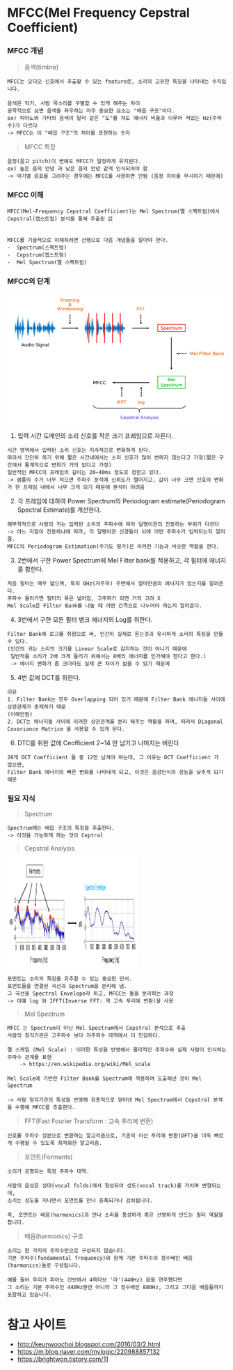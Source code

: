 # MFCC(Mel Frequency Cepstral Coefficient)

### MFCC 개념

> 음색(timbre)

```
MFCC는 오디오 신호에서 추출할 수 있는 feature로, 소리의 고유한 특징을 나타내는 수치입니다.

음색은 악기, 사람 목소리를 구별할 수 있게 해주는 차이 
공학적으로 보면 음색을 좌우하는 아주 중요한 요소는 "배읍 구조"이다.
ex) 피아노와 기타의 음색이 달라 같은 "도"를 쳐도 에너지 비율과 이루어 져있는 Hz(주파수)가 다르다
-> MFCC는 이 "배읍 구조"의 차이를 표현하는 숫자
```

> MFCC 특징

```
음정(음고 pitch)이 변해도 MFCC가 일정하게 유지된다.
ex) 높은 음의 안녕 과 낮은 음의 안녕 같게 인식되어야 함
-> 악기별 음표를 그려주는 경우에는 MFCC를 사용하면 안됨 (음정 차이를 무시하기 때문에)
```

### MFCC 이해

```
MFCC(Mel-Frequency Cepstral Coefficient)는 Mel Spectrum(멜 스펙트럼)에서 Cepstral(켑스트럴) 분석을 통해 추출된 값


MFCC를 기술적으로 이해하려면 선행으로 다음 개념들을 알아야 한다.
-  Spectrum(스펙트럼)
-  Cepstrum(켑스트럼)
-  Mel Spectrum(멜 스펙트럼)
```

### MFCC의 단계

<img src="./pic/MFCC_추출_과정.PNG" width="600px" height="300px"></img> <br>

1. 입력 시간 도메인의 소리 신호를 작은 크기 프레임으로 자른다. <br>

```
시간 영역에서 입력된 소리 신호는 지속적으로 변화하게 된다. 
따라서 간단히 하기 위해 짧은 시간내에서는 소리 신호가 많이 변하지 않는다고 가정(짧은 구간에서 통계적으로 변화가 거의 없다고 가정) 
일반적인 MFCC의 프레임의 길이는 20~40ms 정도로 정한고 있다.
-> 샘플의 수가 너무 적으면 주파수 분석에 신뢰도가 떨어지고, 값이 너무 크면 신호의 변화가 한 프레임 내에서 너무 크게 되기 때문에 분석이 어려움
```

2. 각 프레임에 대하여 Power Spectrum의 Periodogram estimate(Periodogram Spectral Estimate)를 계산한다. <br>

```
해부학적으로 사람의 귀는 입력된 소리의 주파수에 따라 달팽이관의 진동하는 부위가 다르다 
-> 어느 지점이 진동하냐에 따라, 각 달팽이관 신경들이 뇌에 어떤 주파수가 입력되는지 알려줌.
MFCC의 Periodogram Estimation(주기도 평가)은 이러한 기능과 비슷한 역할을 한다.
```

3. 2번에서 구한 Power Spectrum에 Mel Filter bank를 적용하고, 각 필터에 에너지를 합한다.<br>

```
처음 필터는 매우 얇으며, 특히 0Hz(저주파) 주변에서 얼마만큼의 에너지가 있는지를 알려준다.
주파수 올라가면 필터의 폭은 넓어짐, 고주파가 되면 거의 고려 X
Mel Scale은 Filter Bank를 나눌 때 어떤 간격으로 나누어야 하는지 알려준다.
```

4. 3번에서 구한 모든 필터 뱅크 에너지의 Log를 취한다.<br>

```
Filter Bank에 로그를 취함으로 써, 인간이 실제로 듣는것과 유사하게 소리의 특징을 만들 수 있다.
(인간의 귀는 소리의 크기를 Linear Scale로 감지하는 것이 아니기 때문에
 일반적을 소리가 2배 크게 들리기 위해서는 8배의 에너지를 인가해야 한다고 한다.)
 -> 에너지 변화가 좀 크더라도 실제 큰 차이가 없을 수 있기 때문에
```

5. 4번 값에 DCT를 취한다.<br>

```
이유
1. Filter Bank는 모두 Overlapping 되어 있기 때문에 Filter Bank 에너지들 사이에 상관관계가 존재하기 때문
(이해안됨)
2. DCT는 에너지들 사이에 이러한 상관관계를 분리 해주는 역활을 하며, 따라서 Diagonal Covariance Matrice 를 사용할 수 있게 된다.
```

6. DTC를 취한 값에 Ceofficient 2~14 만 남기고 나머지는 버린다 <br>
 
```
26개 DCT Coefficient 들 중 12만 남겨야 하는데, 그 이유는 DCT Coefficient 가 많으면, 
Filter Bank 에너지의 빠른 변화를 나타내게 되고, 이것은 음성인식의 성능을 낮추게 되기 때문
```

### 필요 지식

> Spectrum

```
Spectrum에는 배읍 구조의 특징을 추출한다.
-> 이것을 가능하게 하는 것이 Ceptral
```

> Cepstral Analysis


<img src="./pic/MFCC_분리.PNG" width="300px" height="250px"></img> <br>

```
포먼트는 소리의 특징을 유추할 수 있는 중요한 단서.
포먼트들을 연결된 곡선과 Spectrum을 분리해 냄.
그 곡선을 Spectral Envelope라 하고, MFCC는 둘을 분리하는 과정
-> 이떄 log 와 IFFT(Inverse FFT: 역 고속 푸리에 변환)을 사용
```

> Mel Spectrum

```
MFCC 는 Spectrum이 아닌 Mel Spectrum에서 Cepstral 분석으로 추출
사람의 청각기관은 고주파수 보다 저주파수 대역에서 더 민감하다.

멜 스케일 (Mel Scale) : 이러한 특성을 반영해서 물리적인 주파수와 실제 사람이 인식하는 주파수 관계를 표현
    -> https://en.wikipedia.org/wiki/Mel_scale

Mel Scale에 기반한 Filter Bank를 Spectrum에 적용하여 도출해낸 것이 Mel Spectrum

-> 사람 청각기관의 특성을 반영해 최종적으로 얻어낸 Mel Spectrum에서 Cepstral 분석을 수행해 MFCC를 추출한다.
```

> FFT(Fast Fourier Transform : 고속 푸리에 변환)

```
신호를 주파수 성분으로 변환하는 알고리즘으로, 기존의 이산 푸리에 변환(DFT)을 더욱 빠르게 수행할 수 있도록 최적화한 알고리즘.
```

> 포먼트(Formants)

```
소리가 공명되는 특정 주파수 대역.

사람의 음성은 성대(vocal folds)에서 형성되어 성도(vocal track)를 거치며 변형되는데,
소리는 성도를 지나면서 포먼트를 만나 증폭되거나 감쇠됩니다.

즉, 포먼트는 배음(harmonics)과 만나 소리를 풍성하게 혹은 선명하게 만드는 필터 역할을 합니다.
```

> 배음(harmonics) 구조

```
소리는 한 가지의 주파수만으로 구성되지 않습니다.
기본 주파수(fundamental frequency)와 함께 기본 주파수의 정수배인 배음(harmonics)들로 구성됩니다.

예를 들어 우리가 피아노 건반에서 4옥타브 '라'(440Hz) 음을 연주했다면 
그 소리는 기본 주파수인 440Hz뿐만 아니라 그 정수배인 880Hz, 그리고 그다음 배음들까지 포함하고 있습니다.
```

# 참고 사이트
- http://keunwoochoi.blogspot.com/2016/03/2.html <br>
- https://m.blog.naver.com/mylogic/220988857132 <br>
- https://brightwon.tistory.com/11 <br>